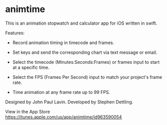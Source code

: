 # animtime

This is an animation stopwatch and calculator app for iOS written in swift.

Features:

- Record animation timing in timecode and frames.

- Set keys and send the corresponding chart via text message or email. 

- Select the timecode (Minutes:Seconds:Frames) or frames input to start at a specific time.

- Select the FPS (Frames Per Second) input to match your project's frame rate. 

- Time animation at any frame rate up to 99 FPS.

Designed by John Paul Lavin.
Developed by Stephen Dettling.

View in the App Store https://itunes.apple.com/us/app/animtime/id963590054